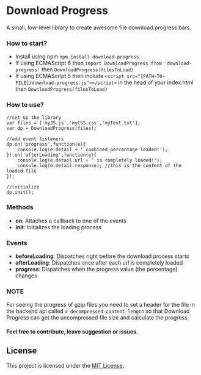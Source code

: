 # Download Progress
A small, low-level library to create awesome file download progress bars. 

### How to start?

* Install using npm `npm install download-progress`
* If using ECMAScript 6 then `import DownloadProgress from 'download-progress'` then `DownloadProgress(filesToLoad)`
* If using ECMAScript 5 then include `<script src="[PATH-TO-FILE]/download-progress.js"></script>` in the head of your index.html then `DownloadProgress(filesToLoad)`

### How to use?

    //set up the library
    var files = ['myJS.js','myCSS.css','myText.txt'];
    var dp = DownloadProgress(files);
    
    //add event listeners
    dp.on('progress',function(e){
        console.log(e.detail + ' combined percentage loaded!');
    }).on('afterLoading',function(e){
        console.log(e.detail.url + ' is completely loaded!');
        console.log(e.detail.response); //this is the content of the loaded file
    });
    
    //initialize
    dp.init();
    
### Methods
* **on**: Attaches a callback to one of the events
* **init**: Initializes the loading process
    
### Events

* **beforeLoading**: Dispatches right before the download process starts
* **afterLoading**: Dispatches once after each url is completely loaded
* **progress**: Dispatches when the progress value (the percentage) changes

### NOTE

For seeing the progress of gzip files you need to set a header for the file in the backend api called `x-decompressed-content-length` so that Download Progress can get the uncompressed file size and calculate the progress.

#### Feel free to contribute, leave suggestion or issues. 

## License

This project is licensed under the [MIT License](https://raw.githubusercontent.com/Amin52J/Page-Loading/master/LICENSE).